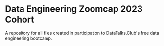 # Data Engineering Zoomcap 2023 Cohort

A repository for all files created in participation to DataTalks.Club's free data engineering bootcamp.
